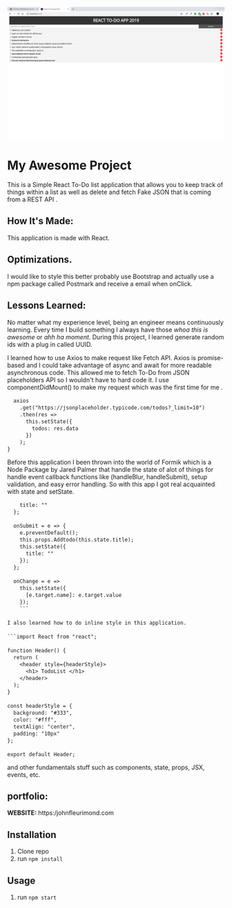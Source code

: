 ![ReactToDO](public/ReactToDO.png)



# My Awesome Project
This is a Simple React To-Do list application that allows you to keep track of things within a list as well as delete and fetch Fake JSON that is coming from a REST API .

## How It's Made:
This application is made with React.

## Optimizations.
I would like to style this better probably use Bootstrap and actually use a npm package called Postmark and receive a email when onClick.


## Lessons Learned:

No matter what my experience level, being an engineer means continuously learning. Every time I build something I always have those *whoa this is awesome* or *ahh ha moment*. During this project, I learned generate random ids with a plug in called UUID.

I learned how to use Axios to make request like Fetch API. Axios is promise-based and I could take advantage of async and await for more readable asynchronous code. This allowed me to fetch To-Do from JSON placeholders API so I wouldn't have to hard code it. I use componentDidMount() to make my request which was the first time for me .
```componentDidMount() {
  axios
    .get("https://jsonplaceholder.typicode.com/todos?_limit=10")
    .then(res =>
      this.setState({
        todos: res.data
      })
    );
}
```
Before this application I been thrown into the world of Formik which is a Node Package by Jared Palmer that handle the state of alot of things for handle event callback functions like (handleBlur, handleSubmit), setup validation, and easy error handling. So with this app I got real acquainted with state and setState.

```state = {
    title: ""
  };

  onSubmit = e => {
    e.preventDefault();
    this.props.Addtodo(this.state.title);
    this.setState({
      title: ""
    });
  };

  onChange = e =>
    this.setState({
      [e.target.name]: e.target.value
    });
    ```

I also learned how to do inline style in this application.

```import React from "react";

function Header() {
  return (
    <header style={headerStyle}>
      <h1> TodoList </h1>
    </header>
  );
}

const headerStyle = {
  background: "#333",
  color: "#fff",
  textAlign: "center",
  padding: "10px"
};

export default Header;
```
 and other fundamentals stuff such as components, state, props, JSX, events, etc.


## portfolio:

**WEBSITE:** https:/johnfleurimond.com

## Installation

1. Clone repo
2. run `npm install`

## Usage

1. run `npm start`
